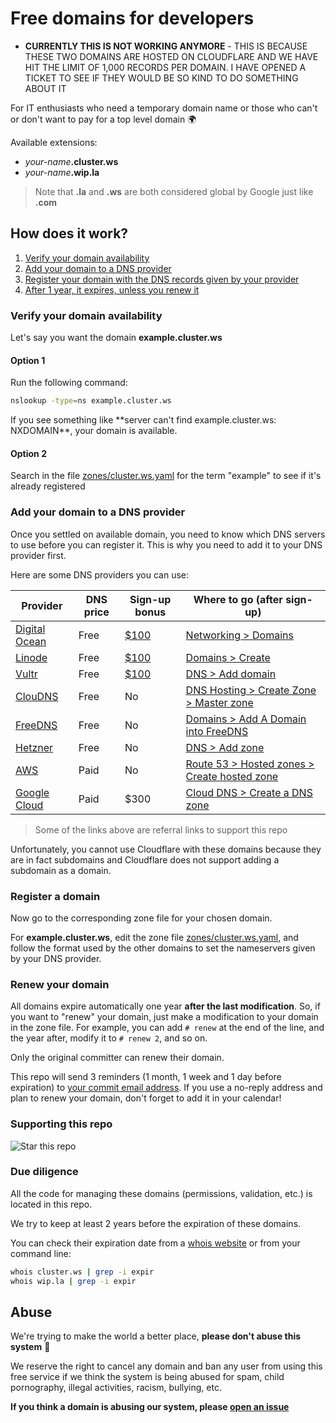 # Free domains for developers

- **CURRENTLY THIS IS NOT WORKING ANYMORE** - THIS IS BECAUSE THESE TWO DOMAINS ARE HOSTED ON CLOUDFLARE AND WE HAVE HIT THE LIMIT OF 1,000 RECORDS PER DOMAIN. I HAVE OPENED A TICKET TO SEE IF THEY WOULD BE SO KIND TO DO SOMETHING ABOUT IT

For IT enthusiasts who need a temporary domain name or those who can't or don't want to pay for a top level domain 🌍

Available extensions:

- _your-name_**.cluster.ws**
- _your-name_**.wip.la**

> Note that **.la** and **.ws** are both considered global by Google just like **.com**

## How does it work?

1. [Verify your domain availability](#verify-your-domain-availability)
2. [Add your domain to a DNS provider](#add-your-domain-to-a-dns-provider)
3. [Register your domain with the DNS records given by your provider](#register-a-domain)
4. [After 1 year, it expires, unless you renew it](#renew-your-domain)

### Verify your domain availability

Let's say you want the domain **example.cluster.ws**

#### Option 1

Run the following command:

```sh
nslookup -type=ns example.cluster.ws
```

If you see something like \*\*server can't find example.cluster.ws: NXDOMAIN**, your domain is available.

#### Option 2

Search in the file [zones/cluster.ws.yaml](zones/cluster.ws.yaml) for the term "example" to see if it's already registered

### Add your domain to a DNS provider

Once you settled on available domain, you need to know which DNS servers to use before you can register it. This is why you need to add it to your DNS provider first.

Here are some DNS providers you can use:

| Provider                                                                     | DNS price | Sign-up bonus                                                              | Where to go (after sign-up)                                                                                            |
| ---------------------------------------------------------------------------- | --------- | -------------------------------------------------------------------------- | ---------------------------------------------------------------------------------------------------------------------- |
| [Digital Ocean](https://m.do.co/c/647d31cfbfd7)                              | Free      | [$100](https://m.do.co/c/647d31cfbfd7)                                     | [Networking > Domains](https://cloud.digitalocean.com/networking/domains)                                              |
| [Linode](https://www.linode.com/?r=b1756a97d0b7a32dd4137465808b36d705698cbc) | Free      | [$100](https://www.linode.com/?r=b1756a97d0b7a32dd4137465808b36d705698cbc) | [Domains > Create](https://cloud.linode.com/domains/create)                                                            |
| [Vultr](https://www.vultr.com/?ref=9057126)                                  | Free      | [$100](https://www.vultr.com/?ref=9057126)                                 | [DNS > Add domain](https://my.vultr.com/dns/)                                                                          |
| [ClouDNS](https://www.cloudns.net/aff/id/645892/)                            | Free      | No                                                                         | [DNS Hosting > Create Zone > Master zone](https://www.cloudns.net/main/)                                               |
| [FreeDNS](https://freedns.afraid.org)                                        | Free      | No                                                                         | [Domains > Add A Domain into FreeDNS](https://freedns.afraid.org/domain/add.php)                                       |
| [Hetzner](https://www.hetzner.com/)                                          | Free      | No                                                                         | [DNS > Add zone](https://dns.hetzner.com/add-zone)                                                                     |
| [AWS](https://aws.amazon.com/route53/pricing)                                | Paid      | No                                                                         | [Route 53 > Hosted zones > Create hosted zone](https://console.aws.amazon.com/route53/v2/hostedzones#CreateHostedZone) |
| [Google Cloud](https://cloud.google.com/dns/pricing)                         | Paid      | $300                                                                       | [Cloud DNS > Create a DNS zone](https://console.cloud.google.com/networking/dns/zones/~new)                            |

> Some of the links above are referral links to support this repo

Unfortunately, you cannot use Cloudflare with these domains because they are in fact subdomains and Cloudflare does not support adding a subdomain as a domain.

### Register a domain

Now go to the corresponding zone file for your chosen domain.

For **example.cluster.ws**, edit the zone file [zones/cluster.ws.yaml](zones/cluster.ws.yaml), and follow the format used by the other domains to set the nameservers given by your DNS provider.

### Renew your domain

All domains expire automatically one year **after the last modification**. So, if you want to "renew" your domain, just make a modification to your domain in the zone file. For example, you can add `# renew` at the end of the line, and the year after, modify it to `# renew 2`, and so on.

Only the original committer can renew their domain.

This repo will send 3 reminders (1 month, 1 week and 1 day before expiration) to [your commit email address](https://docs.github.com/en/account-and-profile/setting-up-and-managing-your-github-user-account/managing-email-preferences/setting-your-commit-email-address). If you use a no-reply address and plan to renew your domain, don't forget to add it in your calendar!

### Supporting this repo

![Star this repo](img/star_repo.gif)

### Due diligence

All the code for managing these domains (permissions, validation, etc.) is located in this repo.

We try to keep at least 2 years before the expiration of these domains.

You can check their expiration date from a [whois website](https://www.iana.org/whois) or from your command line:

```sh
whois cluster.ws | grep -i expir
whois wip.la | grep -i expir
```

## Abuse

We're trying to make the world a better place, **please don't abuse this system** 🙏

We reserve the right to cancel any domain and ban any user from using this free service if we think the system is being abused for spam, child pornography, illegal activities, racism, bullying, etc.

**If you think a domain is abusing our system, please [open an issue](https://github.com/Olivr/free-domain/issues)**
